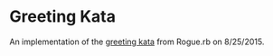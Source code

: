 # Greeting Kata

An implementation of the [greeting kata](https://github.com/testdouble/contributing-tests/wiki/Greeting-Kata)
from Rogue.rb on 8/25/2015.

